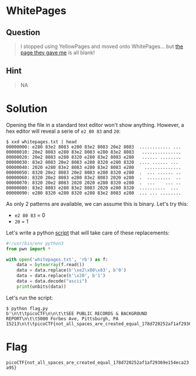 # WhitePages
## Question
>I stopped using YellowPages and moved onto WhitePages... but [the page they gave me](files/whitepages.txt) is all blank!

## Hint
>NA

# Solution
Opening the file in a standard text editor won't show anything. However, a hex editor will reveal a serie of `e2 80 83` and `20`:
~~~~
$ xxd whitepages.txt | head
00000000: e280 83e2 8083 e280 83e2 8083 20e2 8083  ............ ...
00000010: 20e2 8083 e280 83e2 8083 e280 83e2 8083   ...............
00000020: 20e2 8083 e280 8320 e280 83e2 8083 e280   ...... ........
00000030: 83e2 8083 20e2 8083 e280 8320 e280 8320  .... ...... ... 
00000040: 2020 e280 83e2 8083 e280 83e2 8083 e280    ..............
00000050: 8320 20e2 8083 20e2 8083 e280 8320 e280  .  ... ...... ..
00000060: 8320 20e2 8083 e280 83e2 8083 2020 e280  .  .........  ..
00000070: 8320 20e2 8083 2020 2020 e280 8320 e280  .  ...    ... ..
00000080: 83e2 8083 e280 83e2 8083 2020 e280 8320  ..........  ... 
00000090: e280 8320 e280 8320 e280 83e2 8083 e280  ... ... ........
~~~~

As only 2 patterns are available, we can assume this is binary. Let's try this:
* `e2 80 83` = 0
* `20` = 1

Let's write a python [script](files/flag.py) that will take care of these replacements:
```python
#!/usr/bin/env python3
from pwn import *

with open('whitepages.txt', 'rb') as f:
    data = bytearray(f.read())
    data = data.replace(b'\xe2\x80\x83', b'0')
    data = data.replace(b'\x20', b'1')
    data = data.decode("ascii")
    print(unbits(data))
```

Let's run the script:
~~~~
$ python flag.py 
b'\n\t\tpicoCTF\n\n\t\tSEE PUBLIC RECORDS & BACKGROUND REPORT\n\t\t5000 Forbes Ave, Pittsburgh, PA 15213\n\t\tpicoCTF{not_all_spaces_are_created_equal_178d720252af1af29369e154eca23a95}\n\t\t'
~~~~

# Flag
`picoCTF{not_all_spaces_are_created_equal_178d720252af1af29369e154eca23a95}`
